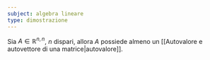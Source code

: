 ```yaml
---
subject: algebra lineare
type: dimostrazione
---
```

Sia $A\in\mathbb{R}^{n,n}$, $n$ dispari, allora $A$ possiede almeno un [[Autovalore e autovettore di una matrice|autovalore]].
